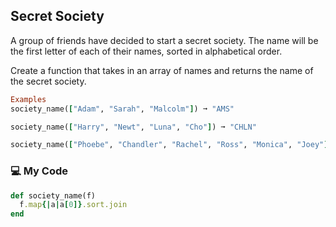## Secret Society

A group of friends have decided to start a secret society. The name will be the first letter of each of their names, sorted in alphabetical order.

Create a function that takes in an array of names and returns the name of the secret society.
```ruby
Examples
society_name(["Adam", "Sarah", "Malcolm"]) ➞ "AMS"

society_name(["Harry", "Newt", "Luna", "Cho"]) ➞ "CHLN"

society_name(["Phoebe", "Chandler", "Rachel", "Ross", "Monica", "Joey"])
```
### :computer: My Code
```ruby
def society_name(f)
  f.map{|a|a[0]}.sort.join
end
```
